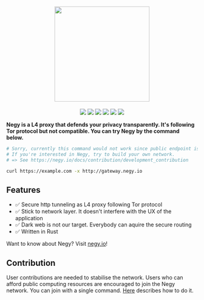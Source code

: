 <h1 align="center">
  <img src="https://user-images.githubusercontent.com/3483230/200106390-5d7184c3-8b58-4304-92a2-2f18d7c4edaa.png" width="250"/>
</h1>

<p align="center">
  <a href="https://github.com/negyio/negy/actions/workflows/cd.yml"><img src="https://github.com/negyio/negy/actions/workflows/cd.yml/badge.svg"/></a>
  <a href="https://github.com/negyio/negy/actions/workflows/cd-dev.yml"><img src="https://github.com/negyio/negy/actions/workflows/cd-dev.yml/badge.svg"/></a>
  <a href="https://hub.docker.com/repository/docker/tbrand/negy-gateway"><img src="https://img.shields.io/docker/pulls/tbrand/negy-gateway"/></a>
  <a href="https://hub.docker.com/repository/docker/tbrand/negy-node"><img src="https://img.shields.io/docker/pulls/tbrand/negy-node"/></a>
  <a href="https://hub.docker.com/repository/docker/tbrand/negy-node-pool"><img src="https://img.shields.io/docker/pulls/tbrand/negy-node-pool"/></a>
  <a href="https://negy.io"><img src="https://img.shields.io/badge/Docs-negy.io-green"/></a>
<p align="center">

**Negy is a L4 proxy that defends your privacy transparently. It's following Tor protocol but not compatible. You can try Negy by the command below.**

```bash
# Sorry, currently this command would not work since public endpoint is closed.
# If you're interested in Negy, try to build your own network.
# => See https://negy.io/docs/contribution/development_contribution

curl https://example.com -x http://gateway.negy.io
```

## Features

- :white_check_mark: Secure http tunneling as L4 proxy following Tor protocol
- :white_check_mark: Stick to network layer. It doesn't interfere with the UX of the application
- :white_check_mark: Dark web is not our target. Everybody can aquire the secure routing
- :white_check_mark: Written in Rust

Want to know about Negy? Visit [negy.io](https://negy.io)!

## Contribution

User contributions are needed to stabilise the network. Users who can afford public computing resources are encouraged to join the Negy network. You can join with a single command. [Here](https://negy.io/docs/contribution/launch_public_node) describes how to do it.

